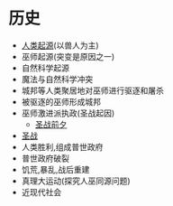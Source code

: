 # 历史

- [人类起源](人类起源.md)(以兽人为主)
- 巫师起源(突变是原因之一)
- 自然科学起源
- 魔法与自然科学冲突
- 城邦等人类聚居地对巫师进行驱逐和屠杀
- 被驱逐的巫师形成城邦
- 巫师激进派执政(圣战起因)
  - [圣战前夕](./圣战前夕.md)
- [圣战](./圣战.md)
- 人类胜利,组成普世政府
- 普世政府破裂
- 饥荒,暴乱,战后重建
- 真理大运动(探究人巫同源问题)
- 近现代社会